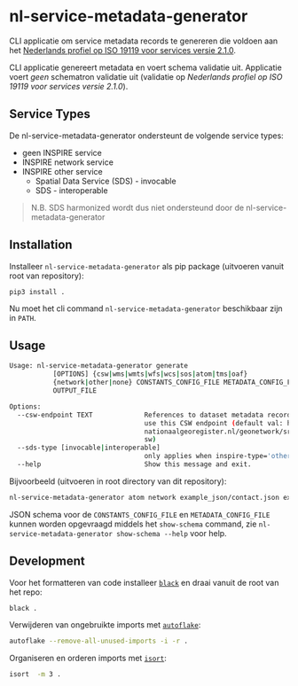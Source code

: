 # nl-service-metadata-generator

CLI applicatie om service metadata records te genereren die voldoen aan het [Nederlands profiel op ISO 19119 voor services versie 2.1.0](https://docs.geostandaarden.nl/md/mdprofiel-iso19119/).

CLI applicatie genereert metadata en voert schema validatie uit. Applicatie voert *geen* schematron validatie uit (validatie op *Nederlands profiel op ISO 19119 voor services versie 2.1.0*).

## Service Types

De nl-service-metadata-generator ondersteunt de volgende service types:

- geen INSPIRE service
- INSPIRE network service
- INSPIRE other service
  - Spatial Data Service (SDS) - invocable
  - SDS - interoperable

> N.B. SDS harmonized wordt dus niet ondersteund door de nl-service-metadata-generator

## Installation

Installeer `nl-service-metadata-generator` als pip package (uitvoeren vanuit root van repository):

```pip3
pip3 install .
```

Nu moet het cli command `nl-service-metadata-generator` beschikbaar zijn in `PATH`.

## Usage

```bash
Usage: nl-service-metadata-generator generate 
           [OPTIONS] {csw|wms|wmts|wfs|wcs|sos|atom|tms|oaf}
           {network|other|none} CONSTANTS_CONFIG_FILE METADATA_CONFIG_FILE
           OUTPUT_FILE

Options:
  --csw-endpoint TEXT             References to dataset metadata records will
                                  use this CSW endpoint (default val: https://
                                  nationaalgeoregister.nl/geonetwork/srv/dut/c
                                  sw)
  --sds-type [invocable|interoperable]
                                  only applies when inspire-type='other'
  --help                          Show this message and exit.
```

Bijvoorbeeld (uitvoeren in root directory van dit repository):

```bash
nl-service-metadata-generator atom network example_json/contact.json example_json/inspire.json atom.xml
```

JSON schema voor de `CONSTANTS_CONFIG_FILE`  en `METADATA_CONFIG_FILE` kunnen worden opgevraagd middels het `show-schema` command, zie `nl-service-metadata-generator show-schema --help` voor help.

## Development

Voor het formatteren van code installeer [`black`](https://pypi.org/project/black/) en draai vanuit de root van het repo:

```sh
black .
```

Verwijderen van ongebruikte imports met [`autoflake`](https://pypi.org/project/autoflake/):

```sh
autoflake --remove-all-unused-imports -i -r .
```

Organiseren en orderen imports met [`isort`](https://pypi.org/project/isort/):

```sh
isort  -m 3 . 
```